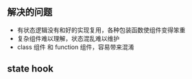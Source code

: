 ## 解决的问题

- 有状态逻辑没有和好的实现复用，各种包装函数使组件变得笨重
- 复杂组件难以理解，状态混乱难以维护
- class 组件 和 function 组件，容易带来混淆

## state hook
